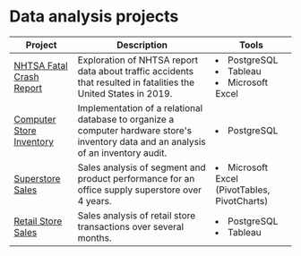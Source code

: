 
# Data analysis projects

|  Project  |  Description  | Tools |
|---|  --- | - |
|  [NHTSA Fatal Crash Report](/nhtsa_fatal_crash_report)  | Exploration of NHTSA report data about traffic accidents that resulted in fatalities the United States in 2019. | <li>PostgreSQL</li> <li>Tableau</li> <li>Microsoft Excel</li> |
| [Computer Store Inventory](computer_store) | Implementation of a relational database to organize a computer hardware store's inventory data and an analysis of an inventory audit. | <li>PostgreSQL</li> |
| [Superstore Sales](/superstore_sales) | Sales analysis of segment and product performance for an office supply superstore over 4 years. | <li>Microsoft Excel (PivotTables, PivotCharts)</li> |
| [Retail Store Sales](/retail_sales) | Sales analysis of retail store transactions over several months. | <li>PostgreSQL</li> <li>Tableau</li> | 


